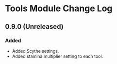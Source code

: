 ﻿# Tools Module Change Log

## 0.9.0 (Unreleased)

### Added

* Added Scythe settings.
* Added stamina multiplier setting to each tool.